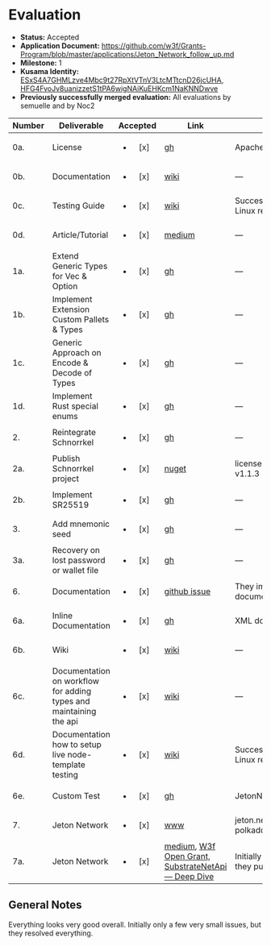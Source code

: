 # Evaluation

- **Status:** Accepted
- **Application Document:**  https://github.com/w3f/Grants-Program/blob/master/applications/Jeton_Network_follow_up.md
- **Milestone:** 1
- **Kusama Identity:** [ESxS4A7GHMLzve4Mbc9t27RpXtVTnV3LtcMTtcnD26jcUHA](https://polkascan.io/pre/kusama/account/ESxS4A7GHMLzve4Mbc9t27RpXtVTnV3LtcMTtcnD26jcUHA), [HFG4FvoJv8uanizzetS1tPA6wigNAiKuEHKcm1NaKNNDwve](https://polkascan.io/pre/kusama/account/HFG4FvoJv8uanizzetS1tPA6wigNAiKuEHKcm1NaKNNDwve)
- **Previously successfully merged evaluation:** All evaluations by semuelle and by Noc2

| Number | Deliverable | Accepted | Link | Evaluation Notes |
| ------ | ----------- | :------: | ---- |----------------- |
| 0a. | License | <ul><li>[x] </li></ul> | [gh](https://github.com/JetonNetwork/SubstrateNetApi/blob/7ccfbe97a39861471528d451e56b480ec9b4d63f/LICENSE) | Apache 2 |
| 0b. | Documentation | <ul><li>[x] </li></ul> | [wiki](https://github.com/JetonNetwork/SubstrateNetApi/wiki) | — |
| 0c. | Testing Guide | <ul><li>[x] </li></ul> | [wiki](https://github.com/JetonNetwork/SubstrateNetApi/wiki/Testing) | Successfully running tests on Linux requires [patch](https://github.com/JetonNetwork/SubstrateNetApi/tree/a76220c46b0987ea8605a9ec685016dfe00ae4f0) |
| 0d. | Article/Tutorial | <ul><li>[x] </li></ul> | [medium](https://medium.com/polkadot-play/project-introduction-681820988416) | —
| 1a. | Extend Generic Types for Vec & Option | <ul><li>[x] </li></ul> | [gh](https://github.com/JetonNetwork/SubstrateNetApi/tree/bab8aaf23a63d5c6115af9a9d424ef358602851c/SubstrateNetApi/Model/Types/Struct) | — |
| 1b. | Implement Extension Custom Pallets & Types | <ul><li>[x] </li></ul> | [gh](https://github.com/JetonNetwork/SubstrateNetApi/tree/bab8aaf23a63d5c6115af9a9d424ef358602851c/SubstrateNetApi/Model/Custom) | — |
| 1c. | Generic Approach on Encode & Decode of Types | <ul><li>[x] </li></ul> | [gh](https://github.com/JetonNetwork/SubstrateNetApi/blob/bab8aaf23a63d5c6115af9a9d424ef358602851c/SubstrateNetApi/TypeConverters/GenericTypeConverter.cs) | — |
| 1d. | Implement Rust special enums | <ul><li>[x] </li></ul> | [gh](https://github.com/JetonNetwork/Open-Grants-Program/issues/9#issuecomment-860231871) | — |
| 2. | Reintegrate Schnorrkel | <ul><li>[x] </li></ul> | [gh](https://github.com/JetonNetwork/SubstrateNetApi/commit/3a844139cbaf38d09b3e8d06671b2efd32bbcdcc) | — |
| 2a. | Publish Schnorrkel project | <ul><li>[x] </li></ul> | [nuget](https://www.nuget.org/packages/Schnorrkel/) | license & copyright added with v1.1.3 |
| 2b. | Implement SR25519 | <ul><li>[x] </li></ul> | [gh](https://github.com/dotmog/Schnorrkel/blob/main/Schnorrkel/Sr25519v091.cs) | — |
| 3. | Add mnemonic seed | <ul><li>[x] </li></ul> | [gh](https://github.com/JetonNetwork/SubstrateNetApi/commit/01abe3aa3d9e8aca0bf63a5c6f9bbfbd2eb780a0) | — |
| 3a. | Recovery on lost password or wallet file | <ul><li>[x] </li></ul> | [gh](https://github.com/JetonNetwork/SubstrateNetApi/blob/503c3c1b73ab4a2e6fd6fcf3b653af0b5375da31/SubstrateNetWallet/Wallet.cs#L125) | — |
| 6. | Documentation | <ul><li>[x] </li></ul> | [github issue](https://github.com/JetonNetwork/Open-Grants-Program/issues/16#issuecomment-892966649) | They improved the inline documentation |
| 6a. | Inline Documentation | <ul><li>[x] </li></ul> | [gh](https://github.com/JetonNetwork/SubstrateNetApi/search?q=%3Csummary%3E) | XML docs |
| 6b. | Wiki | <ul><li>[x] </li></ul> | [wiki](https://github.com/JetonNetwork/SubstrateNetApi/wiki) | — |
| 6c. | Documentation on workflow for adding types and maintaining the api | <ul><li>[x] </li></ul> | [wiki](https://github.com/JetonNetwork/SubstrateNetApi/wiki/Types) | — |
| 6d. | Documentation how to setup live node-template testing | <ul><li>[x] </li></ul> | [wiki](https://github.com/JetonNetwork/SubstrateNetApi/wiki/Testing#node-template) | Successfully running tests on Linux requires [patch](https://github.com/JetonNetwork/SubstrateNetApi/tree/a76220c46b0987ea8605a9ec685016dfe00ae4f0) |
| 6e. | Custom Test | <ul><li>[x] </li></ul> | [gh](https://github.com/JetonNetwork/SubstrateNetApiExt/tree/6c9f5456ee7ea4a306eb0793bc277ae30eac6bf8) | JetonNetwork/SubstrateNetApiExt |
| 7. | Jeton Network | <ul><li>[x] </li></ul> | [www](https://www.polkadotplay.com) | jeton.network -> polkadotplay.com |
| 7a. | Jeton Network | <ul><li>[x] </li></ul> | [medium](https://medium.com/polkadot-play/project-introduction-681820988416), [W3f Open Grant, SubstrateNetApi — Deep Dive](https://medium.polkadotplay.com/w3f-open-grant-substratenetapi-85701e9e6494) |Initially just an introduction, but they published another article  |


## General Notes

 Everything looks very good overall. Initially only a few very small issues, but they resolved everything.


